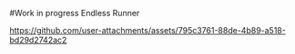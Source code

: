 #Work in progress Endless Runner

https://github.com/user-attachments/assets/795c3761-88de-4b89-a518-bd29d2742ac2

